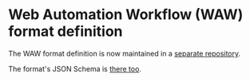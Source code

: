 # Web Automation Workflow (WAW) format definition

The WAW format definition is now maintained in a [separate repository](https://github.com/apify/waw-file-specification).

The format's JSON Schema is [there too](https://github.com/apify/waw-file-specification/blob/main/json-schema.json).